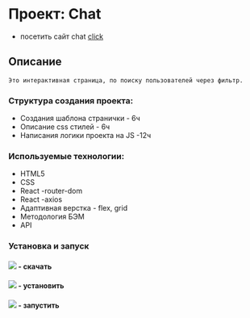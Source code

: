 # Проект: Chat

* посетить сайт chat [click](https://jon666grid.github.io/chat/)

## Описание
````
Это интерактивная страница, по поиску пользователей через фильтр.
````

### Структура создания проекта:
* Создания шаблона странички - 6ч
* Описание css стилей - 6ч
* Написания логики проекта на JS -12ч

### Используемые технологии:

* HTML5
* CSS
* React -router-dom
* React -axios
* Адаптивная верстка - flex, grid
* Методология БЭМ
* API

### Установка и запуск

#### ![](https://img.shields.io/badge/-git%20clone-red) - скачать
#### ![](https://img.shields.io/badge/-npm%20i-yellow) - установить
#### ![](https://img.shields.io/badge/-npm%20start-green) - запустить
